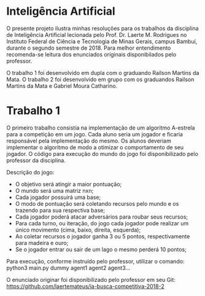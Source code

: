 # Inteligência Artificial
O presente projeto ilustra minhas resoluções para os trabalhos da disciplina de Inteligência Artificial lecionada 
pelo Prof. Dr. Laerte M. Rodrigues no Instituto Federal de Ciência e Tecnologia de Minas Gerais, campus Bambuí,
durante o segundo semestre de 2018.
Para melhor entendimento recomenda-se leitura dos enunciados originais disponibilados pelo professor.

O trabalho 1 foi desenvolvido em dupla com o graduando Railson Martins da Mata.
O trabalho 2 foi desenvolvido em grupo com os graduandos Railson Martins da Mata e Gabriel Moura Catharino.

# Trabalho 1

O primeiro trabalho consistia na implementação de um algoritmo A-estrela para a competição em um jogo.
Cada aluno seria um jogador e ficaria responsável pela implementação do mesmo. Os alunos deveriam implementar 
o algoritmo de modo a otimizar o comportamento de seu jogador. O código para execução do mundo do jogo foi
disponibilizado pelo professor da disciplina.

Descrição do jogo:
  - O objetivo será atingir a maior pontuação;
  - O mundo será uma matriz nxn;
  - Cada jogador possuirá uma base;
  - O modo de pontuação será coletando recursos pelo mundo e os trazendo para sua respectiva base;
  - Cada jogador poderá atacar adversários para roubar seus recursos;
  - Para cada turno, ou iteração, do jogo cada jogador pode realizar um único movimento (cima, baixo, direita, esquerda);
  - Ao coletar recursos o jogador ganha 3 ou 5 pontos, respectivamente para madeira e ouro;
  - Se o jogador entrar ou sair de um lago o mesmo perderá 10 pontos;
  
 Para execução, conforme instruído pelo professor, utilizar o comando: python3 main.py dummy agent1 agent2 agent3...
  
 O enunciado originar foi disponibilizado pelo professor em seu Git: https://github.com/laertemateus/ia-busca-competitiva-2018-2
